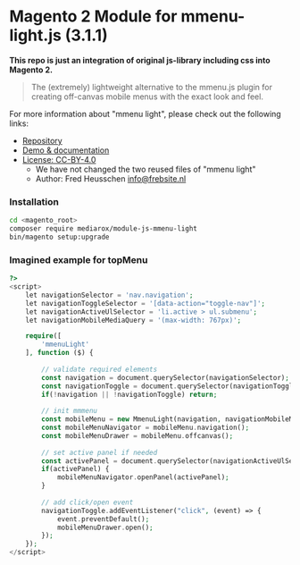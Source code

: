 # Magento 2 Module for mmenu-light.js (3.1.1)

**This repo is just an integration of original js-library including css into Magento 2.**

> The (extremely) lightweight alternative to the mmenu.js plugin for creating off-canvas mobile menus with the exact look and feel.

For more information about "mmenu light", please check out the following links:
* [Repository](https://github.com/FrDH/mmenu-light)
* [Demo & documentation](https://www.mmenujs.com/mmenu-light/)
* [License: CC-BY-4.0](https://creativecommons.org/licenses/by/4.0/)
  * We have not changed the two reused files of "mmenu light"
  * Author: Fred Heusschen <info@frebsite.nl>

### Installation

```bash
cd <magento_root>
composer require mediarox/module-js-mmenu-light
bin/magento setup:upgrade
```
### Imagined example for topMenu

```php
?>
<script>
    let navigationSelector = 'nav.navigation';
    let navigationToggleSelector = '[data-action="toggle-nav"]';
    let navigationActiveUlSelector = 'li.active > ul.submenu';
    let navigationMobileMediaQuery = '(max-width: 767px)';

    require([
        'mmenuLight'
    ], function ($) {
    
        // validate required elements
        const navigation = document.querySelector(navigationSelector);
        const navigationToggle = document.querySelector(navigationToggleSelector);
        if(!navigation || !navigationToggle) return;
        
        // init mmmenu
        const mobileMenu = new MmenuLight(navigation, navigationMobileMediaQuery);
        const mobileMenuNavigator = mobileMenu.navigation();
        const mobileMenuDrawer = mobileMenu.offcanvas();
        
        // set active panel if needed
        const activePanel = document.querySelector(navigationActiveUlSelector);
        if(activePanel) {
            mobileMenuNavigator.openPanel(activePanel);
        }
        
        // add click/open event
        navigationToggle.addEventListener("click", (event) => {
            event.preventDefault();
            mobileMenuDrawer.open();
        });
    });
</script>
```